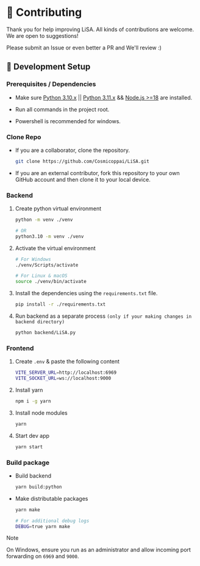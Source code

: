 # 🤝 Contributing

Thank you for help improving LiSA. All kinds of contributions are welcome. We are open to suggestions!

Please submit an Issue or even better a PR and We'll review :)

## 📖 Development Setup

### Prerequisites / Dependencies

- Make sure [Python 3.10.x](https://www.python.org/downloads/release/python-31014) || [Python 3.11.x](https://www.python.org/downloads/release/python-3119) && [Node.js >=18](https://nodejs.org/en/download/package-manager) are installed.

- Run all commands in the project root.

- Powershell is recommended for windows.

### Clone Repo

- If you are a collaborator, clone the repository.
    ```bash
    git clone https://github.com/Cosmicoppai/LiSA.git
    ```
- If you are an external contributor, fork this repository to your own GitHub account and then clone it to your local device.

### Backend

1. Create python virtual environment

    ```bash
    python -m venv ./venv

    # OR
    python3.10 -m venv ./venv
    ```

2. Activate the virtual environment

    ```bash
    # For Windows
    ./venv/Scripts/activate

    # For Linux & macOS
    source ./venv/bin/activate
    ```

3. Install the dependencies using the `requirements.txt` file.

    ```bash
    pip install -r ./requirements.txt
    ```

4. Run backend as a separate process `(only if your making changes in backend directory)`
    ```bash
    python backend/LiSA.py
    ```


### Frontend

1. Create `.env` & paste the following content

    ```bash
    VITE_SERVER_URL=http://localhost:6969
    VITE_SOCKET_URL=ws://localhost:9000
    ```

2. Install yarn
    ```bash
    npm i -g yarn
    ```

3. Install node modules

    ```bash
    yarn
    ```

4. Start dev app
    ```bash
    yarn start
    ```

### Build package

- Build backend
    ```bash
    yarn build:python
    ```

- Make distributable packages
    ```bash
    yarn make

    # For additional debug logs
    DEBUG=true yarn make
    ```

> [!NOTE]  
> On Windows, ensure you run as an administrator and allow incoming port forwarding on `6969` and `9000`.
